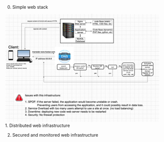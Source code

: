 0. Simple web stack
<img src="https://github.com/Jql11/holberton-system_engineering-devops/blob/main/0x09-web_infrastructure_design/0-simple-web-%20Imgur.png">
1. Distributed web infrastructure

2. Secured and monitored web infrastructure
